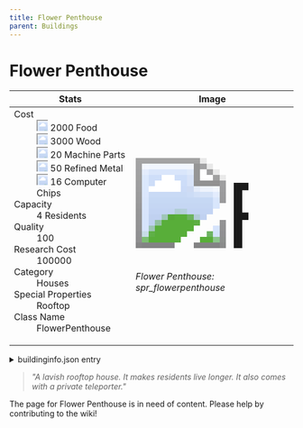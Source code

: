 ```yaml
---
title: Flower Penthouse
parent: Buildings
---
```

# Flower Penthouse

[//]: # (Pre-generated content)
<table><thead><tr><th>Stats</th><th>Image</th></tr></thead><tbody><tr><td><dl><dt>Cost</dt><dd><div class="resource-icon"><img style="object-position: -1009px -533px;" src="https://tfe2-wiki.github.io/assets/sprites.png"></div> 2000 Food<br><div class="resource-icon"><img style="object-position: -637px -751px;" src="https://tfe2-wiki.github.io/assets/sprites.png"></div> 3000 Wood<br><div class="resource-icon"><img style="object-position: -795px -761px;" src="https://tfe2-wiki.github.io/assets/sprites.png"></div> 20 Machine Parts<br><div class="resource-icon"><img style="object-position: -795px -775px;" src="https://tfe2-wiki.github.io/assets/sprites.png"></div> 50 Refined Metal<br><div class="resource-icon"><img style="object-position: -526px -523px;" src="https://tfe2-wiki.github.io/assets/sprites.png"></div> 16 Computer Chips</dd><dt>Capacity</dt><dd>4 Residents</dd><dt>Quality</dt><dd>100</dd><dt>Research Cost</dt><dd>100000</dd><dt>Category</dt><dd>Houses</dd><dt>Special Properties</dt><dd>Rooftop</dd><dt>Class Name</dt><dd>FlowerPenthouse</dd></dl></td><td><style>.building-image {width: 200px;height: 200px;overflow: hidden;position: relative;}.building-image img {image-rendering: pixelated;object-fit: none;transform: scale(10);transform-origin: left top;position: absolute;left: 0;top: 0;}.resource-image {width: 200px;height: 200px;overflow: hidden;position: relative;}.resource-image img {image-rendering: pixelated;object-fit: none;transform: scale(20);transform-origin: left top;position: absolute;left: 0;top: 0;}.building-icon {width: 20px;height: 20px;overflow: hidden;position: relative;display: inline-block;}.building-icon img {image-rendering: pixelated;object-fit: none;transform: scale(1);transform-origin: left top;position: absolute;left: 0;top: 0;}.resource-icon {width: 20px;height: 20px;overflow: hidden;position: relative;display: inline-block;}.resource-icon img {image-rendering: pixelated;object-fit: none;transform: scale(2);transform-origin: left top;position: absolute;left: 0;top: 0;}</style><div class="building-image"><img style="object-position: -906px -801px;" src="https://tfe2-wiki.github.io/assets/sprites.png" alt="Flower Penthouse Back"><img style="object-position: -884px -801px;" src="https://tfe2-wiki.github.io/assets/sprites.png" alt="Flower Penthouse"></div><i>Flower Penthouse: spr_flowerpenthouse</i></td></tr></tbody></table><details><summary>buildinginfo.json entry</summary>```json
	{
    "className": "FlowerPenthouse",
    "food": 2000,
    "wood": 3000,
    "stone": 0,
    "machineParts": 20,
    "refinedMetal": 50,
    "computerChips": 16,
    "knowledge": 100000,
    "category": "Houses",
    "unlockedByDefault": false,
    "residents": 4,
    "quality": 100,
    "specialInfo": [
        "Rooftop"
    ],
    "teleporterOperatingCost": 2
}
	```</details><blockquote><i>"A lavish rooftop house. It makes residents live longer. It also comes with a private teleporter."</i></blockquote>

The page for Flower Penthouse is in need of content. Please help by contributing to the wiki!
